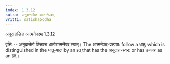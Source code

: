 ```yaml
---
index: 1.3.12
sutra: अनुदात्तङित आत्मनेपदम्
vritti: satishabodha
---
```



 अनुदात्तङित आत्मनेपदम् 1.3.12 


वृत्तिः -- अनुदात्तेतो ङितश्‍च धातोरात्‍मनेपदं स्‍यात्। The आत्मनेपद-प्रत्यया: follow a धातुः which is distinguished in the धातु-पाठः by an इत् that has the अनुदात्त-स्वर: or has ङकारः as an इत्। 


